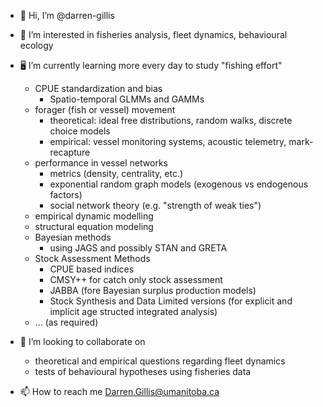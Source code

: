 - 👋 Hi, I’m @darren-gillis
- 👀 I’m interested in fisheries analysis, fleet dynamics, behavioural ecology
- 🖥️ I’m currently learning more every day to study "fishing effort"
  
  - CPUE standardization and bias
    - Spatio-temporal GLMMs and GAMMs
  - forager (fish or vessel) movement
    - theoretical: ideal free distributions, random walks, discrete choice models
    - empirical: vessel monitoring systems, acoustic telemetry, mark-recapture 
  - performance in vessel networks
    - metrics (density, centrality, etc.)
    - exponential random graph models (exogenous vs endogenous factors)
    - social network theory (e.g. "strength of weak ties")
  - empirical dynamic modelling
  - structural equation modeling
  - Bayesian methods
    - using JAGS and possibly STAN and GRETA
  - Stock Assessment Methods
    - CPUE based indices
    - CMSY++ for catch only stock assessment
    - JABBA (fore Bayesian surplus production models)
    - Stock Synthesis and Data Limited versions (for explicit and implicit age structed integrated analysis)
  - ... (as required)
- 👥 I’m looking to collaborate on 
  - theoretical and empirical questions regarding fleet dynamics
  - tests of behavioural hypotheses using fisheries data
- 📫 How to reach me Darren.Gillis@umanitoba.ca

<!---
darren-gillis/darren-gillis is a ✨ special ✨ repository because its `README.md` (this file) appears on your GitHub profile.
You can click the Preview link to take a look at your changes.
--->
